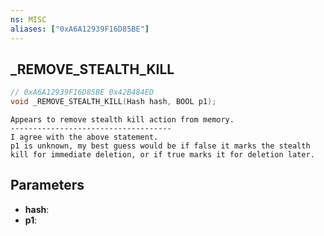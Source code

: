 ```yaml
---
ns: MISC
aliases: ["0xA6A12939F16D85BE"]
---
```

## _REMOVE_STEALTH_KILL

```c
// 0xA6A12939F16D85BE 0x42B484ED
void _REMOVE_STEALTH_KILL(Hash hash, BOOL p1);
```

```
Appears to remove stealth kill action from memory.  
------------------------------------  
I agree with the above statement.  
p1 is unknown, my best guess would be if false it marks the stealth kill for immediate deletion, or if true marks it for deletion later.  
```

## Parameters
* **hash**: 
* **p1**: 

